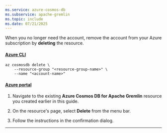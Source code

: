 ```yaml
---
ms.service: azure-cosmos-db
ms.subservice: apache-gremlin
ms.topic: include
ms.date: 07/21/2025
---
```


When you no longer need the account, remove the account from your Azure subscription by **deleting** the resource.

#### [Azure CLI](#tab/azure-cli)

```azurecli-interactive
az cosmosdb delete \
    --resource-group "<resource-group-name>" \
    --name "<account-name>"
```

#### [Azure portal](#tab/azure-portal)

1. Navigate to the existing **Azure Cosmos DB for Apache Gremlin** resource you created earlier in this guide.

1. On the resource's page, select **Delete** from the menu bar.

1. Follow the instructions in the confirmation dialog.

---
